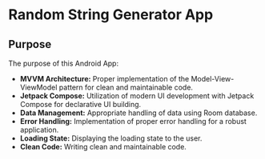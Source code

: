 # Random String Generator App

## Purpose

The purpose of this Android App:

* **MVVM Architecture:** Proper implementation of the Model-View-ViewModel pattern for clean and maintainable code.
* **Jetpack Compose:** Utilization of modern UI development with Jetpack Compose for declarative UI building.
* **Data Management:** Appropriate handling of data using Room database.
* **Error Handling:** Implementation of proper error handling for a robust application.
* **Loading State:** Displaying the loading state to the user.
* **Clean Code:** Writing clean and maintainable code.
